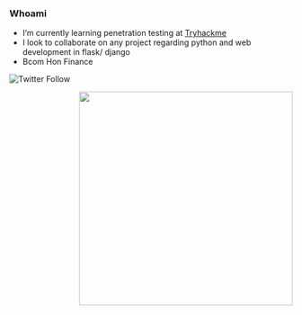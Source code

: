 ### Whoami

- I’m currently learning penetration testing at [Tryhackme](https://tryhackme.com/p/werkzeug)
- I look to collaborate on any project regarding python and web development in flask/ django
- Bcom Hon Finance 

![Twitter Follow](https://img.shields.io/twitter/follow/0xbeven)

<img align='right' src="https://github-readme-stats.vercel.app/api?username=bevennyamande&show_icons=true&theme=radical" width="380">

